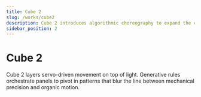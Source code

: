 ```yaml
---
title: Cube 2
slug: /works/cube2
description: Cube 2 introduces algorithmic choreography to expand the cube studies into motion and rhythm.
sidebar_position: 2
---
```


# Cube 2

Cube 2 layers servo-driven movement on top of light. Generative rules orchestrate panels to pivot in patterns that blur the line between mechanical precision and organic motion.
